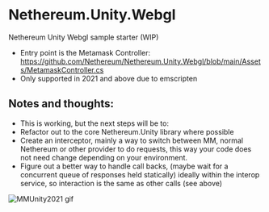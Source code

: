 # Nethereum.Unity.Webgl
Nethereum Unity Webgl sample starter (WIP)

+ Entry point is the Metamask Controller: https://github.com/Nethereum/Nethereum.Unity.Webgl/blob/main/Assets/MetamaskController.cs
+ Only supported in 2021 and above due to emscripten

## Notes and thoughts:

+ This is working, but the next steps will be to:
+ Refactor out to the core Nethereum.Unity library where possible
+ Create an interceptor, mainly a way to switch between MM, normal Nethereum or other provider to do requests, this way your code does not need change depending on your environment.
+ Figure out a better way to handle call backs, (maybe wait for a concurrent queue of responses held statically) ideally within the interop service, so interaction is the same as other calls (see above)

![MMUnity2021 gif](https://user-images.githubusercontent.com/562371/148795418-d09438d0-5857-4dfc-92af-3a3b025f8c22.gif)
